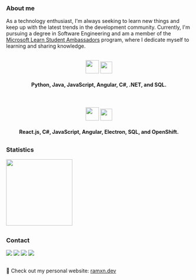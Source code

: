 
### About me  
As a technology enthusiast, I'm always seeking to learn new things and keep up with the latest trends in the development community. Currently, I'm pursuing a degree in Software Engineering and am a member of the [Microsoft Learn Student Ambassadors](https://studentambassadors.microsoft.com/en-US/studentambassadors/profile/f518e1c9-eb8d-4a99-ae86-30bbf227b944) program, where I dedicate myself to learning and sharing knowledge.  

##
<div align="center">
  <img src="https://github.com/ramonvc/ramonvc/assets/13617054/0b61e662-37fd-4529-a44c-f0f59644aaff" height="36px">
  <img src="https://github.com/ramonvc/ramonvc/assets/13617054/9fbdc702-bb00-4018-b678-e71cbfe090a0" height="32px">
  <br>
  <h4>Python, Java, JavaScript, Angular, C#, .NET, and SQL.</h4>
</div>

<br>
<br>

<div align="center">
  <img src="https://github.com/ramonvc/ramonvc/assets/13617054/b54b4203-68bf-4df1-ab2c-db12ad4e5bd9" height="36px">
  <img src="https://github.com/ramonvc/ramonvc/assets/13617054/c3ff1c57-f1d4-42ae-b674-27f3cd6ac72c" height="32px">
  <br>
  <h4>React.js, C#, JavaScript, Angular, Electron, SQL, and OpenShift.</h4>
</div>



##  
### Statistics  
    
<a href="https://github.com/ramonvc">  
  <img height="180rem" src="https://github-readme-stats.vercel.app/api/top-langs/?username=ramonvc&count_private=true&layout=compact&langs_count=7&count_private=true&theme=graywhite"/>  
</a>  
  
##  
### Contact  
<div>  
  <a href="https://www.linkedin.com/in/ramon-victor-cardoso/" target="_blank"><img src="https://img.shields.io/badge/linkedin-%230077B5.svg?&style=for-the-badge&logo=linkedin&logoColor=white" target="_blank"></a>  
  <a href="mailto:ramonvictor.cardoso@hotmail.com" target="_blank"><img src="https://img.shields.io/badge/Microsoft_Outlook-0078D4?style=for-the-badge&logo=microsoft-outlook&logoColor=white" target="_blank"></a>    
  <a href="https://www.instagram.com/ramonvictor.c/" target="_blank"><img src="https://img.shields.io/badge/instagram-%23E4405F.svg?&style=for-the-badge&logo=instagram&logoColor=white" target="_blank"></a>  
  <a href="https://www.facebook.com/ramon.victorcardoso" target="_blank"><img src="https://img.shields.io/badge/facebook-%231877F2.svg?&style=for-the-badge&logo=facebook&logoColor=white"" target="_blank"></a>  
</div>  
      
 ##  
🔗 Check out my personal website: [ramxn.dev](https://ramxn.dev/)    

